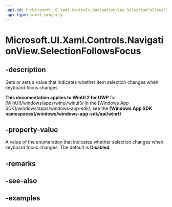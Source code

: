 ```yaml
---
-api-id: P:Microsoft.UI.Xaml.Controls.NavigationView.SelectionFollowsFocus
-api-type: winrt property
---
```

<!-- Property syntax.
public NavigationViewSelectionFollowsFocus SelectionFollowsFocus { get;  set; }
-->

# Microsoft.UI.Xaml.Controls.NavigationView.SelectionFollowsFocus


## -description

Gets or sets a value that indicates whether item selection changes when keyboard focus changes.


**This documentation applies to WinUI 2 for UWP** for [WinUI]/windows/apps/winui/winui3/ in the [Windows App SDK]/windows/apps/windows-app-sdk/, see the **[Windows App SDK namespaces]/windows/windows-app-sdk/api/winrt/**.

## -property-value

A value of the enumeration that indicates whether selection changes when keyboard focus changes. The default is **Disabled**.


## -remarks


## -see-also


## -examples


